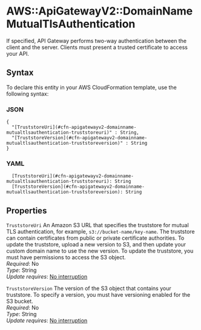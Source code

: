 # AWS::ApiGatewayV2::DomainName MutualTlsAuthentication<a name="aws-properties-apigatewayv2-domainname-mutualtlsauthentication"></a>

If specified, API Gateway performs two\-way authentication between the client and the server\. Clients must present a trusted certificate to access your API\.

## Syntax<a name="aws-properties-apigatewayv2-domainname-mutualtlsauthentication-syntax"></a>

To declare this entity in your AWS CloudFormation template, use the following syntax:

### JSON<a name="aws-properties-apigatewayv2-domainname-mutualtlsauthentication-syntax.json"></a>

```
{
  "[TruststoreUri](#cfn-apigatewayv2-domainname-mutualtlsauthentication-truststoreuri)" : String,
  "[TruststoreVersion](#cfn-apigatewayv2-domainname-mutualtlsauthentication-truststoreversion)" : String
}
```

### YAML<a name="aws-properties-apigatewayv2-domainname-mutualtlsauthentication-syntax.yaml"></a>

```
  [TruststoreUri](#cfn-apigatewayv2-domainname-mutualtlsauthentication-truststoreuri): String
  [TruststoreVersion](#cfn-apigatewayv2-domainname-mutualtlsauthentication-truststoreversion): String
```

## Properties<a name="aws-properties-apigatewayv2-domainname-mutualtlsauthentication-properties"></a>

`TruststoreUri`  <a name="cfn-apigatewayv2-domainname-mutualtlsauthentication-truststoreuri"></a>
An Amazon S3 URL that specifies the truststore for mutual TLS authentication, for example, `s3://bucket-name/key-name`\. The truststore can contain certificates from public or private certificate authorities\. To update the truststore, upload a new version to S3, and then update your custom domain name to use the new version\. To update the truststore, you must have permissions to access the S3 object\.  
*Required*: No  
*Type*: String  
*Update requires*: [No interruption](https://docs.aws.amazon.com/AWSCloudFormation/latest/UserGuide/using-cfn-updating-stacks-update-behaviors.html#update-no-interrupt)

`TruststoreVersion`  <a name="cfn-apigatewayv2-domainname-mutualtlsauthentication-truststoreversion"></a>
The version of the S3 object that contains your truststore\. To specify a version, you must have versioning enabled for the S3 bucket\.  
*Required*: No  
*Type*: String  
*Update requires*: [No interruption](https://docs.aws.amazon.com/AWSCloudFormation/latest/UserGuide/using-cfn-updating-stacks-update-behaviors.html#update-no-interrupt)